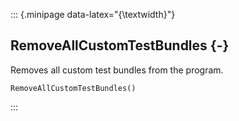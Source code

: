 ::: {.minipage data-latex="{\textwidth}"}
## RemoveAllCustomTestBundles {-}

Removes all custom test bundles from the program.

```{sql}
RemoveAllCustomTestBundles()
```
:::
